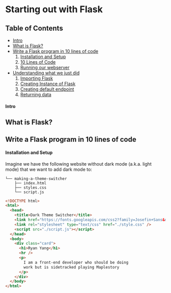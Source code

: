 # Starting out with Flask

## Table of Contents

* [Intro](#intro)
* [What is Flask?](#what-is-flask?)
* [Write a Flask program in 10 lines of code](#write-a-flask-program-in-10-lines-of-code)
    1. [Installation and Setup](#installation-and-setup)
    2. [10 Lines of Code](#10-lines-of-code)
    3. [Running our webserver](#running-our-webserver)
* [Understanding what we just did](#understanding-what-we-just-did)
    1. [Importing Flask](#importing-flask)
    2. [Creating Instance of Flask](#creating-instanc-of-flask)
    3. [Creating default endpoint](#creating-default-endpoint)
    4. [Returning data](#creating-default-endpoint)
    

#### Intro


## What is Flask?

## Write a Flask program in 10 lines of code
#### Installation and Setup
Imagine we have the following website without dark mode (a.k.a. light mode) that we want to add dark mode to:

```file
└── making-a-theme-switcher
    ├── index.html
    ├── styles.css
    └── script.js
```

```html index.html
<!DOCTYPE html>
<html>
  <head>
    <title>Dark Theme Switcher</title>
    <link href="https://fonts.googleapis.com/css2?family=Josefin+Sans&display=swap" rel="stylesheet"> 
    <link rel="stylesheet" type="text/css" href="./style.css" />
    <script src="./script.js"></script>
  </head>
  <body>
    <div class="card">
      <h1>Ryan Yang</h1>
      <hr />
      <p>
        I am a front-end developer who should be doing 
        work but is sidetracked playing Maplestory
      </p>
    </div>
  </body>
</html>
```
